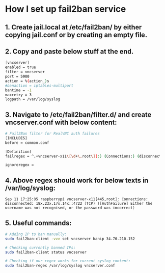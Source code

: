 # How I set up fail2ban service

## 1. Create jail.local at /etc/fail2ban/ by either copying jail.conf or by creating an empty file.

## 2. Copy and paste below stuff at the end.

``` bash
[vncserver]
enabled = true
filter = vncserver
port = 5900
action = %(action_)s
#banaction = iptables-multiport
bantime = -1
maxretry = 3
logpath = /var/log/syslog
```

## 3. Navigate to /etc/fail2ban/filter.d/ and create vncserver.conf with below content:

``` bash
# Fail2Ban filter for RealVNC auth failures
[INCLUDES]
before = common.conf

[Definition]
failregex = ^.+vncserver-x11\[\d+\,root\](:) (Connections:) (disconnected:).+?<HOST>(::)\d+ \(TCP\) \(\[(AuthFailure)\] (Either the username was not recognised\, or the password was incorrect\))\s*$

ignoreregex =
```

## 4. Above regex should work for below texts in /var/log/syslog:

```
Sep 11 17:25:05 raspberrypi vncserver-x11[445,root]: Connections: disconnected: 18x.23x.17x.14x::4722 (TCP) ([AuthFailure] Either the username was not recognised, or the password was incorrect)
```

## 5. Useful commands:

``` bash
# Adding IP to ban manually:
sudo fail2ban-client -vvv set vncserver banip 34.76.210.152

# Checking currently banned IPs:
sudo fail2ban-client status vncserver

# Checking if our regex works for current syslog content:
sudo fail2ban-regex /var/log/syslog vncserver.conf
```